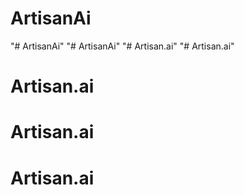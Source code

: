 # ArtisanAi
"# ArtisanAi" 
"# ArtisanAi" 
"# Artisan.ai" 
"# Artisan.ai" 
# Artisan.ai
# Artisan.ai
# Artisan.ai
